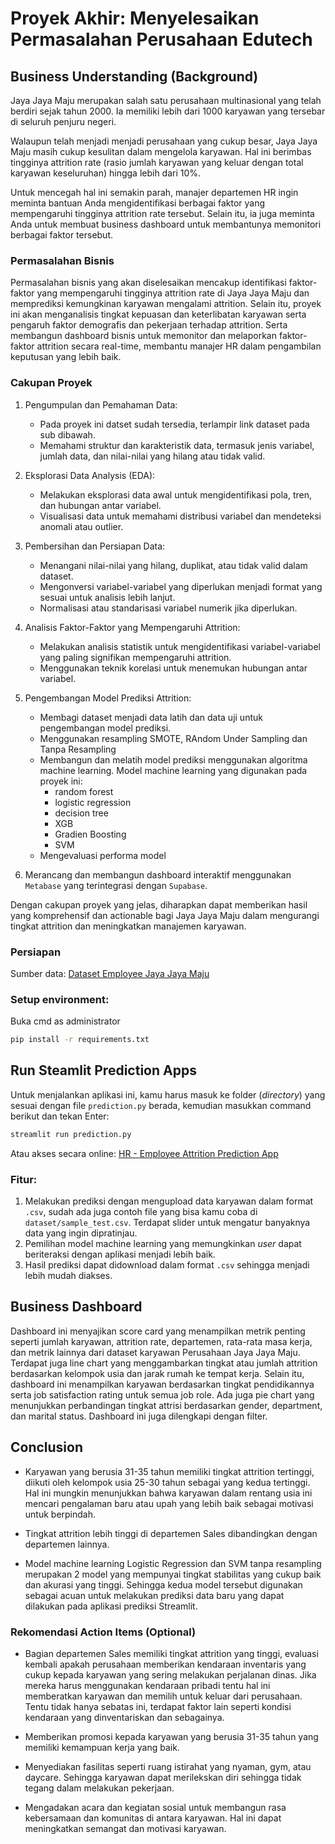 # Proyek Akhir: Menyelesaikan Permasalahan Perusahaan Edutech

## Business Understanding (Background)

Jaya Jaya Maju merupakan salah satu perusahaan multinasional yang telah berdiri sejak tahun 2000. Ia memiliki lebih dari 1000 karyawan yang tersebar di seluruh penjuru negeri. 

Walaupun telah menjadi menjadi perusahaan yang cukup besar, Jaya Jaya Maju masih cukup kesulitan dalam mengelola karyawan. Hal ini berimbas tingginya attrition rate (rasio jumlah karyawan yang keluar dengan total karyawan keseluruhan) hingga lebih dari 10%.

Untuk mencegah hal ini semakin parah, manajer departemen HR ingin meminta bantuan Anda mengidentifikasi berbagai faktor yang mempengaruhi tingginya attrition rate tersebut. Selain itu, ia juga meminta Anda untuk membuat business dashboard untuk membantunya memonitori berbagai faktor tersebut.


### Permasalahan Bisnis

<!-- Tuliskan seluruh permasalahan bisnis yang akan diselesaikan. -->
Permasalahan bisnis yang akan diselesaikan mencakup identifikasi faktor-faktor yang mempengaruhi tingginya attrition rate di Jaya Jaya Maju dan memprediksi kemungkinan karyawan mengalami attrition. Selain itu, proyek ini akan menganalisis tingkat kepuasan dan keterlibatan karyawan serta pengaruh faktor demografis dan pekerjaan terhadap attrition. Serta membangun dashboard bisnis untuk memonitor dan melaporkan faktor-faktor attrition secara real-time, membantu manajer HR dalam pengambilan keputusan yang lebih baik.

### Cakupan Proyek
<!-- Tuliskan cakupan proyek yang akan dikerjakan. -->

1. Pengumpulan dan Pemahaman Data:
    - Pada proyek ini datset sudah tersedia, terlampir link dataset pada sub dibawah.
    - Memahami struktur dan karakteristik data, termasuk jenis variabel, jumlah data, dan nilai-nilai yang hilang atau tidak valid.

2. Eksplorasi Data Analysis (EDA):
    - Melakukan eksplorasi data awal untuk mengidentifikasi pola, tren, dan hubungan antar variabel.
    - Visualisasi data untuk memahami distribusi variabel dan mendeteksi anomali atau outlier.

3. Pembersihan dan Persiapan Data:
    - Menangani nilai-nilai yang hilang, duplikat, atau tidak valid dalam dataset.
    - Mengonversi variabel-variabel yang diperlukan menjadi format yang sesuai untuk analisis lebih lanjut.
    - Normalisasi atau standarisasi variabel numerik jika diperlukan.

4. Analisis Faktor-Faktor yang Mempengaruhi Attrition:
    - Melakukan analisis statistik untuk mengidentifikasi variabel-variabel yang paling signifikan mempengaruhi attrition.
    - Menggunakan teknik korelasi untuk menemukan hubungan antar variabel.

5. Pengembangan Model Prediksi Attrition:
    - Membagi dataset menjadi data latih dan data uji untuk pengembangan model prediksi.
    - Menggunakan resampling SMOTE, RAndom Under Sampling dan Tanpa Resampling
    - Membangun dan melatih model prediksi menggunakan algoritma machine learning. Model machine learning yang digunakan pada proyek ini:
        - random forest
        - logistic regression
        - decision tree
        - XGB
        - Gradien Boosting
        - SVM
    - Mengevaluasi performa model

6. Merancang dan membangun dashboard interaktif menggunakan `Metabase` yang terintegrasi dengan `Supabase`.

Dengan cakupan proyek yang jelas, diharapkan dapat memberikan hasil yang komprehensif dan actionable bagi Jaya Jaya Maju dalam mengurangi tingkat attrition dan meningkatkan manajemen karyawan.

### Persiapan

Sumber data: <a href="https://github.com/dicodingacademy/dicoding_dataset/tree/main/employee">Dataset Employee Jaya Jaya Maju</a> 



### Setup environment:

Buka cmd as administrator

```bash
pip install -r requirements.txt
```


## Run Steamlit Prediction Apps

Untuk menjalankan aplikasi ini, kamu harus masuk ke folder (_directory_) yang sesuai dengan file `prediction.py` berada, kemudian masukkan command berikut dan tekan Enter:
```bash
streamlit run prediction.py
```
 Atau akses secara online: <a href=" https://hr-employee-attrition-prediction.streamlit.app/">HR - Employee Attrition Prediction App</a> 



### Fitur:

1. Melakukan prediksi dengan mengupload data karyawan dalam format `.csv`, sudah ada juga contoh file yang bisa kamu coba di `dataset/sample_test.csv`. Terdapat slider untuk mengatur banyaknya data yang ingin dipratinjau.
2. Pemilihan model machine learning yang memungkinkan _user_ dapat beriteraksi dengan aplikasi menjadi lebih baik.
3. Hasil prediksi dapat didownload dalam format `.csv` sehingga menjadi lebih mudah diakses.


## Business Dashboard

Dashboard ini menyajikan score card yang menampilkan metrik penting seperti jumlah karyawan, attrition rate, departemen, rata-rata masa kerja, dan metrik lainnya dari dataset karyawan Perusahaan Jaya Jaya Maju. Terdapat juga line chart yang menggambarkan tingkat atau jumlah attrition berdasarkan kelompok usia dan jarak rumah ke tempat kerja. Selain itu, dashboard ini menampilkan karyawan berdasarkan tingkat pendidikannya serta job satisfaction rating untuk semua job role. Ada juga pie chart yang menunjukkan perbandingan tingkat attrisi berdasarkan gender, department, dan marital status. Dashboard ini juga dilengkapi dengan filter.


## Conclusion

- Karyawan yang berusia 31-35 tahun memiliki tingkat attrition tertinggi, diikuti oleh kelompok usia 25-30 tahun sebagai yang kedua tertinggi. Hal ini mungkin menunjukkan bahwa karyawan dalam rentang usia ini mencari pengalaman baru atau upah yang lebih baik sebagai motivasi untuk berpindah.

- Tingkat attrition lebih tinggi di departemen Sales dibandingkan dengan departemen lainnya.

- Model machine learning Logistic Regression dan SVM tanpa resampling merupakan 2 model yang mempunyai tingkat stabilitas yang cukup baik dan akurasi yang tinggi. Sehingga kedua model tersebut digunakan sebagai acuan untuk melakukan prediksi data baru yang dapat dilakukan pada aplikasi prediksi Streamlit.



### Rekomendasi Action Items (Optional)

- Bagian departemen Sales memiliki tingkat attrition yang tinggi, evaluasi kembali apakah perusahaan memberikan kendaraan inventaris yang cukup kepada karyawan yang sering melakukan perjalanan dinas. Jika mereka harus menggunakan kendaraan pribadi tentu hal ini memberatkan karyawan dan memilih untuk keluar dari perusahaan. Tentu tidak hanya sebatas ini, terdapat faktor lain seperti kondisi kendaraan yang dinventariskan dan sebagainya.

- Memberikan promosi kepada karyawan yang berusia 31-35 tahun yang memiliki kemampuan kerja yang baik.

- Menyediakan fasilitas seperti ruang istirahat yang nyaman, gym, atau daycare. Sehingga karyawan dapat merilekskan diri sehingga tidak tegang dalam melakukan pekerjaan.

- Mengadakan acara dan kegiatan sosial untuk membangun rasa kebersamaan dan komunitas di antara karyawan. Hal ini dapat meningkatkan semangat dan motivasi karyawan.
